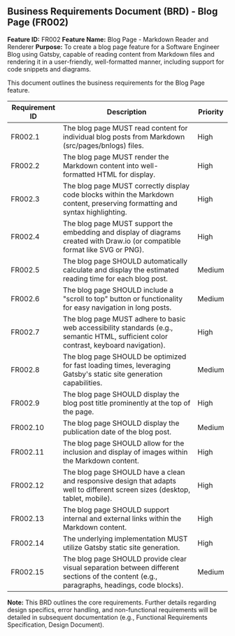 ## Business Requirements Document (BRD) - Blog Page (FR002)

**Feature ID:** FR002
**Feature Name:** Blog Page - Markdown Reader and Renderer
**Purpose:** To create a blog page feature for a Software Engineer Blog using Gatsby, capable of reading content from Markdown files and rendering it in a user-friendly, well-formatted manner, including support for code snippets and diagrams.

This document outlines the business requirements for the Blog Page feature.

| Requirement ID | Description                                                                                                                               | Priority |
|----------------|-------------------------------------------------------------------------------------------------------------------------------------------|----------|
| FR002.1        | The blog page MUST read content for individual blog posts from Markdown (src/pages/bnlogs) files.                                                            | High     |
| FR002.2        | The blog page MUST render the Markdown content into well-formatted HTML for display.                                                      | High     |
| FR002.3        | The blog page MUST correctly display code blocks within the Markdown content, preserving formatting and syntax highlighting.              | High     |
| FR002.4        | The blog page MUST support the embedding and display of diagrams created with Draw.io (or compatible format like SVG or PNG).          | High     |
| FR002.5        | The blog page SHOULD automatically calculate and display the estimated reading time for each blog post.                                   | Medium   |
| FR002.6        | The blog page SHOULD include a "scroll to top" button or functionality for easy navigation in long posts.                               | Medium   |
| FR002.7        | The blog page MUST adhere to basic web accessibility standards (e.g., semantic HTML, sufficient color contrast, keyboard navigation). | High     |
| FR002.8        | The blog page SHOULD be optimized for fast loading times, leveraging Gatsby's static site generation capabilities.                        | Medium   |
| FR002.9        | The blog page SHOULD display the blog post title prominently at the top of the page.                                                      | High     |
| FR002.10       | The blog page SHOULD display the publication date of the blog post.                                                                       | Medium   |
| FR002.11       | The blog page SHOULD allow for the inclusion and display of images within the Markdown content.                                           | High     |
| FR002.12       | The blog page SHOULD have a clean and responsive design that adapts well to different screen sizes (desktop, tablet, mobile).           | High     |
| FR002.13       | The blog page SHOULD support internal and external links within the Markdown content.                                                     | High     |
| FR002.14       | The underlying implementation MUST utilize Gatsby static site generation.                                                                 | High     |
| FR002.15       | The blog page SHOULD provide clear visual separation between different sections of the content (e.g., paragraphs, headings, code blocks). | Medium   |

**Note:** This BRD outlines the core requirements. Further details regarding design specifics, error handling, and non-functional requirements will be detailed in subsequent documentation (e.g., Functional Requirements Specification, Design Document).